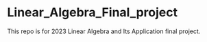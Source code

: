 # Linear_Algebra_Final_project
This repo is for 2023 Linear Algebra and Its Application final project.
